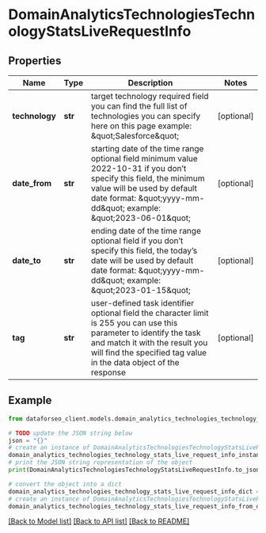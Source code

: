 # DomainAnalyticsTechnologiesTechnologyStatsLiveRequestInfo


## Properties

Name | Type | Description | Notes
------------ | ------------- | ------------- | -------------
**technology** | **str** | target technology required field you can find the full list of technologies you can specify here on this page example: \&quot;Salesforce\&quot; | [optional] 
**date_from** | **str** | starting date of the time range optional field minimum value 2022-10-31 if you don’t specify this field, the minimum value will be used by default date format: \&quot;yyyy-mm-dd\&quot; example: \&quot;2023-06-01\&quot; | [optional] 
**date_to** | **str** | ending date of the time range optional field if you don’t specify this field, the today’s date will be used by default date format: \&quot;yyyy-mm-dd\&quot; example: \&quot;2023-01-15\&quot; | [optional] 
**tag** | **str** | user-defined task identifier optional field the character limit is 255 you can use this parameter to identify the task and match it with the result you will find the specified tag value in the data object of the response | [optional] 

## Example

```python
from dataforseo_client.models.domain_analytics_technologies_technology_stats_live_request_info import DomainAnalyticsTechnologiesTechnologyStatsLiveRequestInfo

# TODO update the JSON string below
json = "{}"
# create an instance of DomainAnalyticsTechnologiesTechnologyStatsLiveRequestInfo from a JSON string
domain_analytics_technologies_technology_stats_live_request_info_instance = DomainAnalyticsTechnologiesTechnologyStatsLiveRequestInfo.from_json(json)
# print the JSON string representation of the object
print(DomainAnalyticsTechnologiesTechnologyStatsLiveRequestInfo.to_json())

# convert the object into a dict
domain_analytics_technologies_technology_stats_live_request_info_dict = domain_analytics_technologies_technology_stats_live_request_info_instance.to_dict()
# create an instance of DomainAnalyticsTechnologiesTechnologyStatsLiveRequestInfo from a dict
domain_analytics_technologies_technology_stats_live_request_info_from_dict = DomainAnalyticsTechnologiesTechnologyStatsLiveRequestInfo.from_dict(domain_analytics_technologies_technology_stats_live_request_info_dict)
```
[[Back to Model list]](../README.md#documentation-for-models) [[Back to API list]](../README.md#documentation-for-api-endpoints) [[Back to README]](../README.md)


